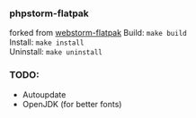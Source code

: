 ### phpstorm-flatpak

forked from [webstorm-flatpak](https://github.com/yogurt1/webstorm-flatpak)
Build: ```make build```   
Install: ```make install```   
Uninstall: ```make uninstall```   

### TODO:
* Autoupdate
* OpenJDK (for better fonts)

